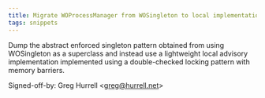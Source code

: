 ```yaml
---
title: Migrate WOProcessManager from WOSingleton to local implementation (WOCommon, c37e6c9)
tags: snippets
---
```


Dump the abstract enforced singleton pattern obtained from using WOSingleton as a superclass and instead use a lightweight local advisory implementation implemented using a double-checked locking pattern with memory barriers.

Signed-off-by: Greg Hurrell &lt;greg@hurrell.net&gt;

